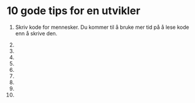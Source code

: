 # 10 gode tips for en utvikler

1. Skriv kode for mennesker. Du kommer til å bruke mer tid på å lese kode enn å skrive den.

2. 

3.

4.

5.

6.

7.

8.

9.

10.